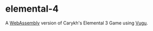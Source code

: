 # elemental-4
A [WebAssembly](https://webassembly.org) version of Carykh's Elemental 3 Game using [Vugu](https://vugu.org).

